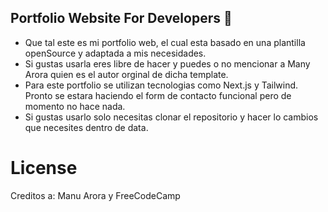 ## Portfolio Website For Developers 💯

- Que tal este es mi portfolio web, el cual esta basado en una plantilla openSource y adaptada a mis necesidades.
- Si gustas usarla eres libre de hacer y puedes o no mencionar a Many Arora quien es el autor orginal de dicha template.
- Para este portfolio se utilizan tecnologias como Next.js y Tailwind. Pronto se estara haciendo el form de contacto funcional pero de momento no hace nada.
- Si gustas usarlo solo necesitas clonar el repositorio y hacer lo cambios que necesites dentro de data.



# License
Creditos a: Manu Arora y FreeCodeCamp

